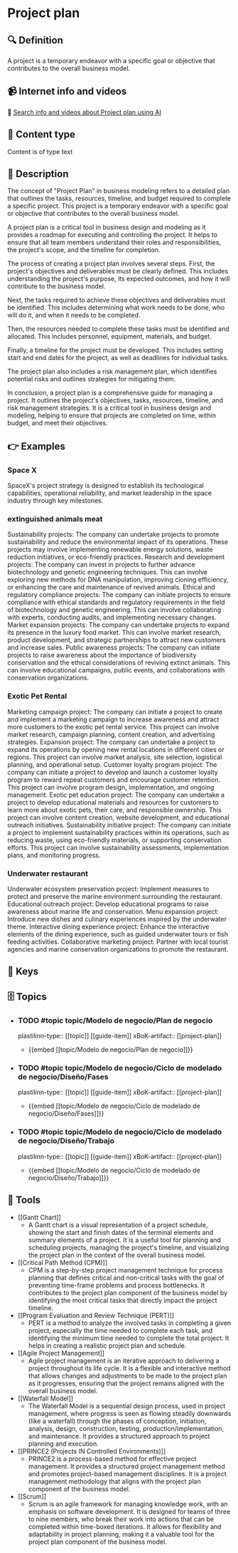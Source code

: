 
# Project plan


## 🔍 Definition
A project is a temporary endeavor with a specific goal or objective that contributes to the overall business model.


## 📹 Internet info and videos
🤖 [Search info and videos about Project plan using AI](https://www.perplexity.ai/search?q=videos+about+Project+plan:+A+project+is+a+temporary+endeavor+with+a+specific+goal+or+objective+that+contributes+to+the+overall+business+model.
)


## 📰 Content type 
Content is of type text

## 📖 Description
  The concept of "Project Plan" in business modeling refers to a detailed plan that outlines the tasks, resources, timeline, and budget required to complete a specific project. This project is a temporary endeavor with a specific goal or objective that contributes to the overall business model. 
  
  A project plan is a critical tool in business design and modeling as it provides a roadmap for executing and controlling the project. It helps to ensure that all team members understand their roles and responsibilities, the project's scope, and the timeline for completion. 
  
  The process of creating a project plan involves several steps. First, the project's objectives and deliverables must be clearly defined. This includes understanding the project's purpose, its expected outcomes, and how it will contribute to the business model.
  
  Next, the tasks required to achieve these objectives and deliverables must be identified. This includes determining what work needs to be done, who will do it, and when it needs to be completed. 
  
  Then, the resources needed to complete these tasks must be identified and allocated. This includes personnel, equipment, materials, and budget. 
  
  Finally, a timeline for the project must be developed. This includes setting start and end dates for the project, as well as deadlines for individual tasks. 
  
  The project plan also includes a risk management plan, which identifies potential risks and outlines strategies for mitigating them. 
  
  In conclusion, a project plan is a comprehensive guide for managing a project. It outlines the project's objectives, tasks, resources, timeline, and risk management strategies. It is a critical tool in business design and modeling, helping to ensure that projects are completed on time, within budget, and meet their objectives.


## 👉 Examples
  ### Space X
  SpaceX's project strategy is designed to establish its technological capabilities, operational reliability, and market leadership in the space industry through key milestones.
  ### 
  
  ### extinguished animals meat
  Sustainability projects: The company can undertake projects to promote sustainability and reduce the environmental impact of its operations. These projects may involve implementing renewable energy solutions, waste reduction initiatives, or eco-friendly practices.
  Research and development projects: The company can invest in projects to further advance biotechnology and genetic engineering techniques. This can involve exploring new methods for DNA manipulation, improving cloning efficiency, or enhancing the care and maintenance of revived animals.
  Ethical and regulatory compliance projects: The company can initiate projects to ensure compliance with ethical standards and regulatory requirements in the field of biotechnology and genetic engineering. This can involve collaborating with experts, conducting audits, and implementing necessary changes.
  Market expansion projects: The company can undertake projects to expand its presence in the luxury food market. This can involve market research, product development, and strategic partnerships to attract new customers and increase sales.
  Public awareness projects: The company can initiate projects to raise awareness about the importance of biodiversity conservation and the ethical considerations of reviving extinct animals. This can involve educational campaigns, public events, and collaborations with conservation organizations.
  ### Exotic Pet Rental
  Marketing campaign project: The company can initiate a project to create and implement a marketing campaign to increase awareness and attract more customers to the exotic pet rental service. This project can involve market research, campaign planning, content creation, and advertising strategies.
  Expansion project: The company can undertake a project to expand its operations by opening new rental locations in different cities or regions. This project can involve market analysis, site selection, logistical planning, and operational setup.
  Customer loyalty program project: The company can initiate a project to develop and launch a customer loyalty program to reward repeat customers and encourage customer retention. This project can involve program design, implementation, and ongoing management.
  Exotic pet education project: The company can undertake a project to develop educational materials and resources for customers to learn more about exotic pets, their care, and responsible ownership. This project can involve content creation, website development, and educational outreach initiatives.
  Sustainability initiative project: The company can initiate a project to implement sustainability practices within its operations, such as reducing waste, using eco-friendly materials, or supporting conservation efforts. This project can involve sustainability assessments, implementation plans, and monitoring progress.
  ### Underwater restaurant
  Underwater ecosystem preservation project: Implement measures to protect and preserve the marine environment surrounding the restaurant.
  Educational outreach project: Develop educational programs to raise awareness about marine life and conservation.
  Menu expansion project: Introduce new dishes and culinary experiences inspired by the underwater theme.
  Interactive dining experience project: Enhance the interactive elements of the dining experience, such as guided underwater tours or fish feeding activities.
  Collaborative marketing project: Partner with local tourist agencies and marine conservation organizations to promote the restaurant.


## 🔑 Keys
  


## 🗄️ Topics
  - ### TODO #topic topic/Modelo de negocio/Plan de negocio
    plastilinn-type:: [[topic]] [[guide-item]]
    xBoK-artifact:: [[project-plan]]
    - {{embed [[topic/Modelo de negocio/Plan de negocio]]}}
  
  - ### TODO #topic topic/Modelo de negocio/Ciclo de modelado de negocio/Diseño/Fases
    plastilinn-type:: [[topic]] [[guide-item]]
    xBoK-artifact:: [[project-plan]]
    - {{embed [[topic/Modelo de negocio/Ciclo de modelado de negocio/Diseño/Fases]]}}
  
  - ### TODO #topic topic/Modelo de negocio/Ciclo de modelado de negocio/Diseño/Trabajo
    plastilinn-type:: [[topic]] [[guide-item]]
    xBoK-artifact:: [[project-plan]]
    - {{embed [[topic/Modelo de negocio/Ciclo de modelado de negocio/Diseño/Trabajo]]}}
  


## 🧰 Tools
  - [[Gantt Chart]]
    - A Gantt chart is a visual representation of a project schedule, showing the start and finish dates of the terminal elements and summary elements of a project. It is a useful tool for planning and scheduling projects, managing the project's timeline, and visualizing the project plan in the context of the overall business model.
  - [[Critical Path Method (CPM)]]
    - CPM is a step-by-step project management technique for process planning that defines critical and non-critical tasks with the goal of preventing time-frame problems and process bottlenecks. It contributes to the project plan component of the business model by identifying the most critical tasks that directly impact the project timeline.
  - [[Program Evaluation and Review Technique (PERT)]]
    - PERT is a method to analyze the involved tasks in completing a given project, especially the time needed to complete each task, and identifying the minimum time needed to complete the total project. It helps in creating a realistic project plan and schedule.
  - [[Agile Project Management]]
    - Agile project management is an iterative approach to delivering a project throughout its life cycle. It is a flexible and interactive method that allows changes and adjustments to be made to the project plan as it progresses, ensuring that the project remains aligned with the overall business model.
  - [[Waterfall Model]]
    - The Waterfall Model is a sequential design process, used in project management, where progress is seen as flowing steadily downwards (like a waterfall) through the phases of conception, initiation, analysis, design, construction, testing, production/implementation, and maintenance. It provides a structured approach to project planning and execution.
  - [[PRINCE2 (Projects IN Controlled Environments)]]
    - PRINCE2 is a process-based method for effective project management. It provides a structured project management method and promotes project-based management disciplines. It is a project management methodology that aligns with the project plan component of the business model.
  - [[Scrum]]
    - Scrum is an agile framework for managing knowledge work, with an emphasis on software development. It is designed for teams of three to nine members, who break their work into actions that can be completed within time-boxed iterations. It allows for flexibility and adaptability in project planning, making it a valuable tool for the project plan component of the business model.
